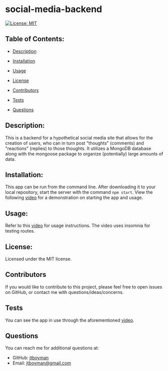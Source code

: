   # social-media-backend
  [![License: MIT](https://img.shields.io/badge/License-MIT-yellow.svg)](https://opensource.org/licenses/MIT)

  ## Table of Contents:
  * [Description](#description)
  * [Installation](#installation)
  * [Usage](#usage)
  
 * [License](#license)
  * [Contributors](#contributors)
  * [Tests](#tests)
  * [Questions](#questions)
  
  ## Description:
  This is a backend for a hypothetical social media site that allows for the creation of users, who can in turn post "thoughts" (comments) and "reactions" (replies) to those thoughts. It utilizes a MongoDB database along with the mongoose package to organize (potentially) large amounts of data.
  

  ## Installation:
  This app can be run from the command line. After downloading it to your local repository, start the server with the command `npm start`. View the following [video](https://watch.screencastify.com/v/ns6VPh3pF2ynAPKYI4Cf) for a demonstration on starting the app and usage.

  ## Usage:
  Refer to this [video](https://watch.screencastify.com/v/ns6VPh3pF2ynAPKYI4Cf) for usage instructions. The video uses insomnia for testing routes. 
  
 ## License:
  Licensed under the MIT license.

  ## Contributors
  If you would like to contribute to this project, please feel free to open issues on GitHub, or contact me with questions/ideas/concerns.

  ## Tests
  You can see the app in use through the aforementioned [video](https://watch.screencastify.com/v/ns6VPh3pF2ynAPKYI4Cf).

  ## Questions
  You can reach me for additional questions at:
  * GitHub: [jtboyman](https://github.com/jtboyman)
  * Email: jtboyman@gmail.com